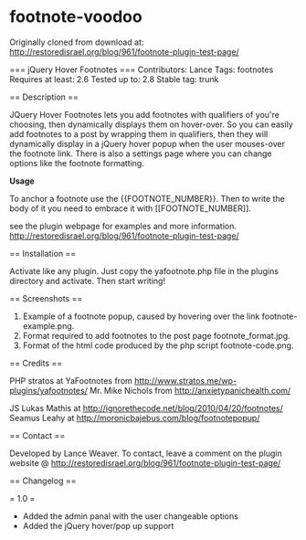 footnote-voodoo
===============

Originally cloned from download at: http://restoredisrael.org/blog/961/footnote-plugin-test-page/

=== jQuery Hover Footnotes ===
Contributors: Lance
Tags: footnotes
Requires at least: 2.6
Tested up to: 2.8
Stable tag: trunk



== Description ==

JQuery Hover Footnotes lets you add footnotes with qualifiers of you're choosing, then dynamically displays them 
on hover-over. So you can easily add footnotes to a post by wrapping them in qualifiers, then they will dynamically 
display in a jQuery hover popup when the user mouses-over the footnote link.  There is also a settings page where 
you can change options like the footnote formatting.



**Usage**

To anchor a footnote use the {{FOOTNOTE_NUMBER}}. Then to write the body of it you need to embrace it 
with [[FOOTNOTE_NUMBER]]. 

see the plugin webpage for examples and more information.  http://restoredisrael.org/blog/961/footnote-plugin-test-page/





== Installation ==


Activate like any plugin. Just copy the yafootnote.php file in the plugins directory and 
activate. Then start writing!


== Screenshots ==

1. Example of a footnote popup, caused by hovering over the link footnote-example.png.
2. Format required to add footnotes to the post page footnote_format.jpg.
3. Format of the html code produced by the php script footnote-code.png.




== Credits ==

PHP
stratos at YaFootnotes from http://www.stratos.me/wp-plugins/yafootnotes/
Mr. Mike Nichols from http://anxietypanichealth.com/

JS
Lukas Mathis at http://ignorethecode.net/blog/2010/04/20/footnotes/
Seamus Leahy at http://moronicbajebus.com/blog/footnotepopup/



== Contact ==

Developed by Lance Weaver.
To contact, leave a comment on the plugin website @ http://restoredisrael.org/blog/961/footnote-plugin-test-page/



== Changelog ==

= 1.0 =
* Added the admin panal with the user changeable options
* Added the jQuery hover/pop up support




